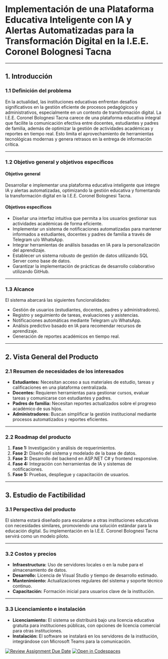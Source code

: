 # **Implementación de una Plataforma Educativa Inteligente con IA y Alertas Automatizadas para la Transformación Digital en la I.E.E. Coronel Bolognesi Tacna**

---

## **1. Introducción**

### **1.1 Definición del problema**
En la actualidad, las instituciones educativas enfrentan desafíos significativos en la gestión eficiente de procesos pedagógicos y administrativos, especialmente en un contexto de transformación digital. La I.E.E. Coronel Bolognesi Tacna carece de una plataforma educativa integral que facilite la comunicación efectiva entre docentes, estudiantes y padres de familia, además de optimizar la gestión de actividades académicas y reportes en tiempo real. Esto limita el aprovechamiento de herramientas tecnológicas modernas y genera retrasos en la entrega de información crítica.

---

### **1.2 Objetivo general y objetivos específicos**

#### **Objetivo general**  
Desarrollar e implementar una plataforma educativa inteligente que integre IA y alertas automatizadas, optimizando la gestión educativa y fomentando la transformación digital en la I.E.E. Coronel Bolognesi Tacna.

#### **Objetivos específicos**
- Diseñar una interfaz intuitiva que permita a los usuarios gestionar sus actividades académicas de forma eficiente.  
- Implementar un sistema de notificaciones automatizadas para mantener informados a estudiantes, docentes y padres de familia a través de Telegram u/o WhatsApp.  
- Integrar herramientas de análisis basadas en IA para la personalización del aprendizaje.  
- Establecer un sistema robusto de gestión de datos utilizando SQL Server como base de datos.  
- Garantizar la implementación de prácticas de desarrollo colaborativo utilizando GitHub.  

---

### **1.3 Alcance**
El sistema abarcará las siguientes funcionalidades:  
- Gestión de usuarios (estudiantes, docentes, padres y administradores).  
- Registro y seguimiento de tareas, evaluaciones y asistencias.  
- Notificaciones automáticas mediante Telegram u/o WhatsApp.  
- Análisis predictivo basado en IA para recomendar recursos de aprendizaje.  
- Generación de reportes académicos en tiempo real.  

---

## **2. Vista General del Producto**

### **2.1 Resumen de necesidades de los interesados**
- **Estudiantes:** Necesitan acceso a sus materiales de estudio, tareas y calificaciones en una plataforma centralizada.  
- **Docentes:** Requieren herramientas para gestionar cursos, evaluar tareas y comunicarse con estudiantes y padres.  
- **Padres de familia:** Necesitan reportes actualizados sobre el progreso académico de sus hijos.  
- **Administradores:** Buscan simplificar la gestión institucional mediante procesos automatizados y reportes eficientes.  

---

### **2.2 Roadmap del producto**
1. **Fase 1:** Investigación y análisis de requerimientos.  
2. **Fase 2:** Diseño del sistema y modelado de la base de datos.  
3. **Fase 3:** Desarrollo del backend en ASP.NET C# y frontend responsive.  
4. **Fase 4:** Integración con herramientas de IA y sistemas de notificaciones.  
5. **Fase 5:** Pruebas, despliegue y capacitación de usuarios.  

---

## **3. Estudio de Factibilidad**

### **3.1 Perspectiva del producto**
El sistema estará diseñado para escalarse a otras instituciones educativas con necesidades similares, promoviendo una solución estándar para la educación digital. Su implementación en la I.E.E. Coronel Bolognesi Tacna servirá como un modelo piloto.

---

### **3.2 Costos y precios**
- **Infraestructura:** Uso de servidores locales o en la nube para el almacenamiento de datos.  
- **Desarrollo:** Licencia de Visual Studio y tiempo de desarrollo estimado.  
- **Mantenimiento:** Actualizaciones regulares del sistema y soporte técnico continuo.  
- **Capacitación:** Formación inicial para usuarios clave de la institución.  

---

### **3.3 Licenciamiento e instalación**
- **Licenciamiento:** El sistema se distribuirá bajo una licencia educativa gratuita para instituciones públicas, con opciones de licencia comercial para otras instituciones.  
- **Instalación:** El software se instalará en los servidores de la institución, integrándose con Microsoft Teams para la comunicación.  


[![Review Assignment Due Date](https://classroom.github.com/assets/deadline-readme-button-22041afd0340ce965d47ae6ef1cefeee28c7c493a6346c4f15d667ab976d596c.svg)](https://classroom.github.com/a/LkahOtWs)
[![Open in Codespaces](https://classroom.github.com/assets/launch-codespace-2972f46106e565e64193e422d61a12cf1da4916b45550586e14ef0a7c637dd04.svg)](https://classroom.github.com/open-in-codespaces?assignment_repo_id=17616394)
